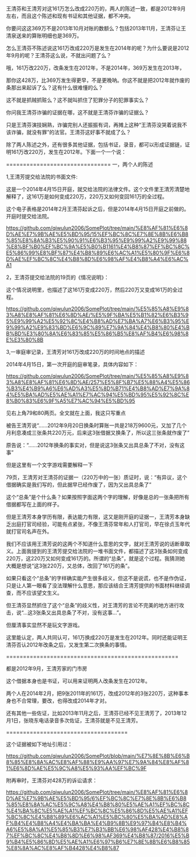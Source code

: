 王清芬和王清芳对这161万怎么改成220万的，两人的陈述一致，都是2012年9月左右，而且这个陈述和现有书证和其他证据，都不冲突。

你要问这这369万不是2013年10月对账的数额么？包括2013年11月，王清芬让王清泉送来的算账明细也是369万。

怎么王清芬不陈述说这161万改成220万是发生在2014年的呢？为什么要说是2012年9月的呢？王清芬这么说，不就出问题了么？

哦，161万改220万，改条发生在2012年，不是2014年，369万发生在2013年，

那你这428万，比369万发生得更早，不是更晚呐。你这不就是把2012年就作废的条那出来起诉了么？这有什么很难懂的么？

这不就是抓贼抓赃么？这不就叫抓住了犯罪分子的犯罪事实么？

你问我王清芬诈骗的证据在哪，这不就是王清芬诈骗的证据么？

只是王清芬演技娴熟，诈骗完别人还振振有词，再摊上这种“王清芬没哭着说我不该诈骗，就没有罪”的法官。王清芬这好事不就成了么？

除了两人陈述之外，还有很多其他证据，包括书证，录音，都可以形成证据链，证明161万改220万，发生在2012年。下面一个一个说：

===============================
一，两个人的陈述

1,王清芳提交给法院的书面文件:

这是一个2014年4月15日开庭，就交给法院的法律文件。这个文件里王清芳清楚地解释了，这161万是如何变成220万，220万又如何变回161万的全过程。

这个电子表格是2014年2月王清芬起诉之后，但是2014年4月15日开庭之前做的。开庭时提交给法院。

https://github.com/qiwulun2006/SomePlot/tree/main/%E8%AF%81%E6%8D%AE%E7%9B%AE%E5%BD%95/15%EF%BC%8C%E7%8E%8B%E6%B8%85%E8%8A%B3%E5%90%91%E6%B3%95%E9%99%A2%E9%99%88%E8%BF%B0%EF%BC%9A%E5%B0%B1161%E4%B8%87%EF%BC%8C%E5%86%99%E8%BF%87%E4%B8%89%E6%AC%A1%E5%80%9F%E6%8D%AE%EF%BC%8C%E4%B8%8D%E6%98%AF%E4%B8%A4%E6%AC%A1


2，王清芬提交给法院的19页的《情况说明》：

这个情况说明里，也描述了这161万变成220万，然后220万又变成161万的全过程。

https://github.com/qiwulun2006/SomePlot/tree/main/%E5%85%A8%E9%83%A8%E8%AF%81%E6%8D%AE/%E5%9F%BA%E5%B1%82%E6%B3%95%E9%99%A2%E5%92%8C%E4%B8%AD%E7%BA%A7%E6%B3%95%E9%99%A2%E9%83%BD%E6%9C%89%E7%9A%84%E4%B8%80%E4%BB%BD%E3%80%8A%E6%83%85%E5%86%B5%E8%AF%B4%E6%98%8E%E3%80%8B


3,一审庭审记录，王清芳对161万改成220万的时间地点的描述

2014年4月15日，第一次开庭的庭审笔录，具体内容如下：

https://github.com/qiwulun2006/SomePlot/tree/main/%E5%85%A8%E9%83%A8%E8%AF%81%E6%8D%AE/257%E5%8F%B7%E5%88%A4%E5%86%B3%E4%B9%A6%E6%AD%A3%E5%8D%B71%E4%B8%AD%E7%9A%84%E5%BA%AD%E5%AE%A1%E7%AC%94%E5%BD%95%E5%92%8C%E8%B0%83%E6%9F%A5%E7%AC%94%E5%BD%95

见右上角79和80两页。全文就在上面，我这只写重点

被告王清芳说“......2012年9月20日换条时算账一共是218万9600元，又加了几个月利息凑成三张条共220万元，后来这3张借据又换条了，所以这三张条就作废了”

原告说：“......2012年换条的事实对，但是说这3张条又出具总条了不对，没有这事”

但是这里有一个文字游戏需要解释一下

79页，王清芳对王清芬的证据一（220万中的一张）质证时，说：“有异议，这个借据确实是我们写的，但此据早已经作废了，因为又出具总条了”

这个“总条”是个什么条？如果按照字面这两个字的理解，好像是总的一张条把所有借据都写在上面的样子。

但是王清芳本身学历有限，表达能力有限，这又是刚开庭的证据一，王清芳本身缺乏出庭打官司经验，可能有点紧张，不像王清芬常年和人打官司，早在徐贞玉年代就打官司名声在外。

我们不应该用王清芳说的这两个不知道什么意思的文字，就对王清芳说的话断章取义。上面我提到的王清芳提交给法院的一堆书面文件，都描述了这3张条如何变成220万，这220万又如何变成161万的。所谓的“总条”，就是这个过程。我猜测她大概是想说“这3张220万，又总体，改回了161万的条”。

如果只看这个“总条”的字样确实能产生很多歧义，但这不是说谎，也不是作伪证，只是让人第一眼看了没法理解什么意思，那应该结合王清芳提供的书面材料继续调查，而不应该望文生义。

但王清芬显然抓住了这个“总条”的歧义性，对王清芳的言论不完美的地方进行攻击，说“...这3张条又出具总条了不对，没有这事...”。

但厘清事实显然不是玩文字游戏。

这里能认定，两人共同认可，161万换成220万是发生在2012年。同时还能证明王清芬否认2012年改条之后，又发生第二次换条的事情。

===================================================

都是2012年9月，王清芳家的门市房



这个借据本身也是书证，可以用来证明两人改条发生在2012年。

两个人在2014年2月，把9张2011年的161万，改成2012年的3张220万，这种事本身也不合常理，要改，也得改成2014年才对。

还有其他一些佐证，比如2013年11月之后，王清芬已经不见王清芳了，2013年12月1日，张晓东电话录音多次佐证，王清芬就是不见王清芳。






====================================


这个证据被如下地址引用过：

https://github.com/qiwulun2006/SomePlot/blob/main/%E7%8E%8B%E6%B8%85%E8%8A%AC%E8%AF%88%E9%AA%97%E7%9A%84%E8%AF%81%E6%8D%AE%E5%9C%A8%E5%93%AA%EF%BC%9F

附再审时，王清芬对428万的诉讼请求：

https://github.com/qiwulun2006/SomePlot/tree/main/%E8%AF%81%E6%8D%AE%E7%9B%AE%E5%BD%95/6%EF%BC%8C%E7%8E%8B%E6%B8%85%E8%8A%AC%E5%9C%A8%E4%B8%80%E5%AE%A1%EF%BC%8C%E4%BA%8C%E5%AE%A1%EF%BC%8C%E5%86%8D%E5%AE%A1%EF%BC%8C%E4%B8%89%E6%AC%A1%E5%BC%80%E5%BA%AD%E8%AF%B4%E4%B8%A4%E4%BA%BA%E4%B9%8B%E9%97%B4%E8%B4%A6%E5%8A%A1%E5%85%B3%E7%B3%BB%E6%98%AF428%E4%B8%87%EF%BC%8C%E4%B8%8D%E6%98%AF369%E4%B8%87/2016%E5%B9%B4%E5%86%8D%E5%AE%A1%E6%97%B6%E7%8E%8B%E6%B8%85%E8%8A%AC%E8%AF%B4428%E4%B8%87

